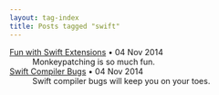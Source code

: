 ```yaml
---
layout: tag-index
title: Posts tagged "swift"
---
```

<dl>
  <dt>
    <a href="/2014/11/04/fun-with-swift-extensions/">Fun with Swift Extensions</a>
    <span class="post-date">&bull; 04 Nov 2014</span>
  </dt>
<dd>Monkeypatching is so much fun.</dd>  <dt>
    <a href="/2014/11/04/misleading-swift-compiler-errors/">Swift Compiler Bugs</a>
    <span class="post-date">&bull; 04 Nov 2014</span>
  </dt>
<dd>Swift compiler bugs will keep you on your toes.</dd></dd>
